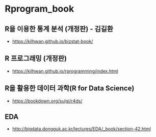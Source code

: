 # Rprogram_book


## R을 이용한 통계 분석 (개정판) - 김길환
* https://kilhwan.github.io/bizstat-book/

## R 프로그래밍 (개정판)
* https://kilhwan.github.io/rprogramming/index.html

## R을 활용한 데이터 과학(R for Data Science)
* https://bookdown.org/sulgi/r4ds/


## EDA
* http://bigdata.dongguk.ac.kr/lectures/EDA/_book/section-42.html
